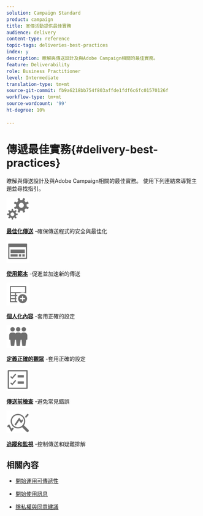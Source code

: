 ```yaml
---
solution: Campaign Standard
product: campaign
title: 宣傳活動提供最佳實務
audience: delivery
content-type: reference
topic-tags: deliveries-best-practices
index: y
description: 瞭解與傳送設計及與Adobe Campaign相關的最佳實務。
feature: Deliverability
role: Business Practitioner
level: Intermediate
translation-type: tm+mt
source-git-commit: fb9a6218bb754f803affde1fdf6c6fc01570126f
workflow-type: tm+mt
source-wordcount: '99'
ht-degree: 10%

---
```



# 傳遞最佳實務{#delivery-best-practices}

瞭解與傳送設計及與Adobe Campaign相關的最佳實務。 使用下列連結來導覽主題並尋找指引。

<img src="assets/do-not-localize/optimize.svg"  width="60px">

**[最佳化傳送](optimize-delivery.md)** -確保傳送程式的安全與最佳化

<img src="assets/do-not-localize/design.svg"  width="60px">

**[使用範本](use-templates.md)** -促進並加速新的傳送

<img src="assets/do-not-localize/custom.svg"  width="60px">

**[個人化內容](design-and-personalize.md)** -套用正確的設定

<img src="assets/do-not-localize/profiles.svg"  width="60px">

**[定義正確的觀眾](define-the-right-audience.md)** -套用正確的設定

<img src="assets/do-not-localize/start.svg"  width="60px">

**[傳送前檢查](check-before-sending.md)** -避免常見錯誤

<img src="assets/do-not-localize/troubleshoot.svg"  width="60px">

**[追蹤和監視](track-and-monitor.md)** -控制傳送和疑難排解

## 相關內容

* [開始運用可傳遞性](../../sending/using/about-deliverability.md)

* [開始使用訊息](../../channels/using/get-started-communication-channels.md)

* [隱私權與同意建議](../../start/using/privacy.md)
